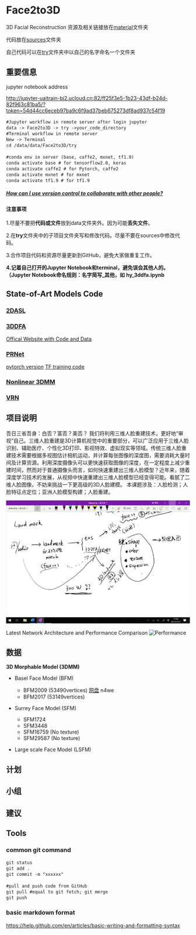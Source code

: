 # Face2to3D
3D Facial Reconstruction
资源及相关链接放在[material](https://github.com/changebio/Face2to3D/tree/master/material)文件夹

代码放在[sources](https://github.com/changebio/Face2to3D/tree/master/sources)文件夹

自己代码可以在[try](https://github.com/changebio/Face2to3D/tree/master/try)文件夹中以自己的名字命名一个文件夹

## 重要信息
jupyter notebook address

http://jupyter-uaitrain-bj2.ucloud.cn:82/ff25f3e5-1b23-43df-b24d-82f963c81ba5/?token=54d44cc6eceb97ba9c6f9ad37beb675273df8ad937c54f19

```
#Jupyter workflow in remote server after login jupyter
data -> Face2to3D -> try ->your_code_directory
#Terminal workflow in remote server
New -> Terminal
cd /data/data/Face2to3D/try

#conda env in server (base, caffe2, mxnet, tf1.9)
conda activate base # for tensorflow2.0, keras
conda activate caffe2 # for Pytorch, caffe2
conda activate mxnet # for mxnet
conda activate tf1.9 # for tf1.9

```
##### [How can I use version control to collaborate with other people?](https://swcarpentry.github.io/git-novice/08-collab/index.html)

#### 注意事项
1.尽量不要把**代码或文件**放到data文件夹外。因为可能**丢失文件**。

2.在**try**文件夹中的子项目文件夹写和修改代码。尽量不要在sources中修改代码。

3.合作项目代码和资源尽量更新到GitHub，避免大家做重复工作。

**4.记着自己打开的Jupyter Notebook和terminal，避免误会其他人的。（Jupyter Notebook命名规则：名字简写_其他，如 hy_3ddfa.ipynb**


## State-of-Art Models Code
### [2DASL](https://github.com/changebio/Face2to3D/tree/master/sources/2DASL)

### [3DDFA](https://github.com/changebio/Face2to3D/tree/master/sources/3DDFA)
[Offical Website with Code and Data](http://www.cbsr.ia.ac.cn/users/xiangyuzhu/projects/3DDFA/main.htm) 


### [PRNet](https://github.com/changebio/Face2to3D/tree/master/sources/PRNet) 
[pytorch version](https://github.com/changebio/Face2to3D/tree/master/sources/pytorch-prnet) 
[TF training code](https://github.com/changebio/Face2to3D/tree/master/sources/training_codes_for_PRNet_3D_Face)

### [Nonlinear 3DMM](https://github.com/changebio/Face2to3D/tree/master/sources/Nonlinear_Face_3DMM)

### [VRN](https://github.com/changebio/Face2to3D/tree/master/sources/vrn)

## 项目说明
吾日三省吾身：白否？富否？美否？ 我们将利用三维人脸重建技术，更好地“审视”自己。三维人脸重建是3D计算机视觉中的重要部分，可以广泛应用于三维人脸识别、辅助医疗、个性化3D打印、影视特效、虚拟现实等领域。传统三维人脸重建技术需要根据多视图估计相机运动，并计算每张图像的深度图，需要消耗大量时间及计算资源。利用深度摄像头可以更快速获取图像的深度，在一定程度上减少重建时间，然而对于普通摄像头而言，如何快速重建出三维人脸模型？近年来，随着深度学习技术的发展，从视频中快速重建出三维人脸模型已经变得可能。看腻了二维人脸图像，不妨来挑战一下更高级的3D人脸建模。 
本课题涉及：人脸检测；人脸特征点定位；亚洲人脸模型构建；人脸重建。

![项目导图](https://github.com/changebio/Face2to3D/blob/master/material/IMG_2956.JPG)

Latest Network Architecture and Performance Comparison
![Performance](https://user-images.githubusercontent.com/8948023/56006880-36622000-5d09-11e9-9465-8d52e3433d5f.png)

## 数据

**3D Morphable Model (3DMM)**

- Basel Face Model (BFM)
	- BFM2009 (53490vertices) [网盘](https://pan.baidu.com/s/1DHzZUmut-kOSC6AZGWrG1g) n4we 
	- BFM2017 (53149vertices)

- Surrey Face Model (SFM)
	- SFM1724
	- SFM3448
	- SFM16759 (No texture) 
	- SFM29587 (No texture)

- Large scale Face Model (LSFM) 


## 计划

## 小组

## 建议

## Tools
### common git command
```
git status
git add .
git commit -m "xxxxxx"

#pull and push code from GitHub
git pull #equal to git fetch; git merge
git push
```

### basic markdown format

https://help.github.com/en/articles/basic-writing-and-formatting-syntax
